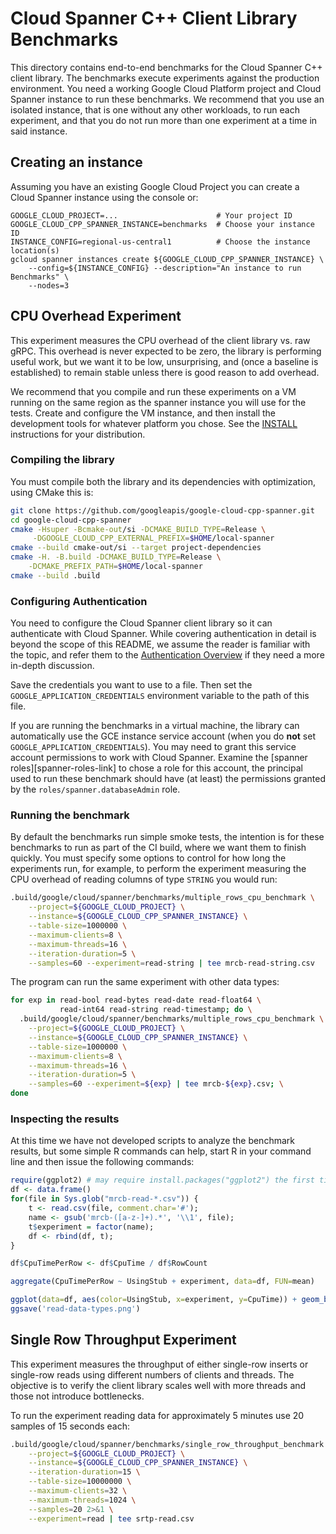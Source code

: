 # Cloud Spanner C++ Client Library Benchmarks

This directory contains end-to-end benchmarks for the Cloud Spanner C++ client
library. The benchmarks execute experiments against the production environment.
You need a working Google Cloud Platform project and Cloud Spanner instance
to run these benchmarks. We recommend that you use an isolated instance, that is
one without any other workloads, to run each experiment, and that you do not run
more than one experiment at a time in said instance.

## Creating an instance

Assuming you have an existing Google Cloud Project you can create a Cloud
Spanner instance using the console or:

```console
GOOGLE_CLOUD_PROJECT=...                      # Your project ID
GOOGLE_CLOUD_CPP_SPANNER_INSTANCE=benchmarks  # Choose your instance ID
INSTANCE_CONFIG=regional-us-central1          # Choose the instance location(s)
gcloud spanner instances create ${GOOGLE_CLOUD_CPP_SPANNER_INSTANCE} \
    --config=${INSTANCE_CONFIG} --description="An instance to run Benchmarks" \
    --nodes=3
```

## CPU Overhead Experiment

This experiment measures the CPU overhead of the client library vs. raw gRPC.
This overhead is never expected to be zero, the library is performing useful
work, but we want it to be low, unsurprising, and (once a baseline is
established) to remain stable unless there is good reason to add overhead.

We recommend that you compile and run these experiments on a VM running on the
same region as the spanner instance you will use for the tests. Create and
configure the VM instance, and then install the development tools for whatever
platform you chose. See the [INSTALL](../../../../INSTALL.md#table-of-contents)
instructions for your distribution.

### Compiling the library

You must compile both the library and its dependencies with optimization, using
CMake this is:

```bash
git clone https://github.com/googleapis/google-cloud-cpp-spanner.git
cd google-cloud-cpp-spanner
cmake -Hsuper -Bcmake-out/si -DCMAKE_BUILD_TYPE=Release \
     -DGOOGLE_CLOUD_CPP_EXTERNAL_PREFIX=$HOME/local-spanner
cmake --build cmake-out/si --target project-dependencies
cmake -H. -B.build -DCMAKE_BUILD_TYPE=Release \
    -DCMAKE_PREFIX_PATH=$HOME/local-spanner
cmake --build .build
```

### Configuring Authentication

You need to configure the Cloud Spanner client library so it can authenticate
with Cloud Spanner. While covering authentication in detail is beyond the scope
of this README, we assume the reader is familiar with the topic, and refer them
to the [Authentication Overview][authentication-quickstart] if they need a more
in-depth discussion.

Save the credentials you want to use to a file. Then set the
`GOOGLE_APPLICATION_CREDENTIALS` environment variable to the path of this file.

If you are running the benchmarks in a virtual machine, the library can
automatically use the GCE instance service account (when you do **not** set
`GOOGLE_APPLICATION_CREDENTIALS`). You may need to grant this service account
permissions to work with Cloud Spanner. Examine the
[spanner roles][spanner-roles-link] to chose a role for this account, the
principal used to run these benchmark should have (at least) the permissions
granted by the `roles/spanner.databaseAdmin` role.

[spanner-roles-linl]: https://cloud.google.com/spanner/docs/iam#roles
[authentication-quickstart]: https://cloud.google.com/docs/authentication/getting-started 'Authentication Getting Started'

### Running the benchmark

By default the benchmarks run simple smoke tests, the intention is for these
benchmarks to run as part of the CI build, where we want them to finish quickly.
You must specify some options to control for how long the experiments run, for
example, to perform the experiment measuring the CPU overhead of reading columns
of type `STRING` you would run:

```bash
.build/google/cloud/spanner/benchmarks/multiple_rows_cpu_benchmark \
    --project=${GOOGLE_CLOUD_PROJECT} \
    --instance=${GOOGLE_CLOUD_CPP_SPANNER_INSTANCE} \
    --table-size=1000000 \
    --maximum-clients=8 \
    --maximum-threads=16 \
    --iteration-duration=5 \
    --samples=60 --experiment=read-string | tee mrcb-read-string.csv
```

The program can run the same experiment with other data types:

```bash
for exp in read-bool read-bytes read-date read-float64 \
           read-int64 read-string read-timestamp; do \
  .build/google/cloud/spanner/benchmarks/multiple_rows_cpu_benchmark \
    --project=${GOOGLE_CLOUD_PROJECT} \
    --instance=${GOOGLE_CLOUD_CPP_SPANNER_INSTANCE} \
    --table-size=1000000 \
    --maximum-clients=8 \
    --maximum-threads=16 \
    --iteration-duration=5 \
    --samples=60 --experiment=${exp} | tee mrcb-${exp}.csv; \
done
```

### Inspecting the results

At this time we have not developed scripts to analyze the benchmark results,
but some simple R commands can help, start R in your command line and then
issue the following commands:

```R
require(ggplot2) # may require install.packages("ggplot2") the first time
df <- data.frame()
for(file in Sys.glob("mrcb-read-*.csv")) {
    t <- read.csv(file, comment.char='#');
    name <- gsub('mrcb-([a-z-]+).*', '\\1', file);
    t$experiment = factor(name);
    df <- rbind(df, t);
}

df$CpuTimePerRow <- df$CpuTime / df$RowCount

aggregate(CpuTimePerRow ~ UsingStub + experiment, data=df, FUN=mean)

ggplot(data=df, aes(color=UsingStub, x=experiment, y=CpuTime)) + geom_boxplot()
ggsave('read-data-types.png')
```

## Single Row Throughput Experiment

This experiment measures the throughput of either single-row inserts or
single-row reads using different numbers of clients and threads. The objective
is to verify the client library scales well with more threads and those not
introduce bottlenecks.

To run the experiment reading data for approximately 5 minutes use 20 samples
of 15 seconds each:

```bash
.build/google/cloud/spanner/benchmarks/single_row_throughput_benchmark \
    --project=${GOOGLE_CLOUD_PROJECT} \
    --instance=${GOOGLE_CLOUD_CPP_SPANNER_INSTANCE} \
    --iteration-duration=15 \
    --table-size=10000000 \
    --maximum-clients=32 \
    --maximum-threads=1024 \
    --samples=20 2>&1 \
    --experiment=read | tee srtp-read.csv
```
